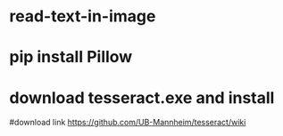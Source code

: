# read-text-in-image
# pip install Pillow

# download tesseract.exe and install 

#download link
https://github.com/UB-Mannheim/tesseract/wiki
